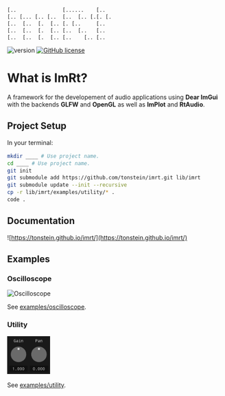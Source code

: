 ```
[..               [......    [..
[.. [... [.. [..  [..  [.. [.[. [.
[..  [..  [.  [.. [. [..     [..
[..  [..  [.  [.. [..  [..   [..
[..  [..  [.  [.. [..    [.. [..
```

![version](https://img.shields.io/badge/version-0.1-red)
[![GitHub license](https://img.shields.io/badge/license-MIT-blue.svg)](https://github.com/mimic-sussex/eppEditor/blob/master/LICENSE)

# What is ImRt?

A framework for the developement of audio applications using __Dear ImGui__ with the backends __GLFW__ and __OpenGL__ as well as __ImPlot__ and __RtAudio__.

## Project Setup

In your terminal:

```bash
mkdir ____ # Use project name.
cd ____ # Use project name.
git init
git submodule add https://github.com/tonstein/imrt.git lib/imrt
git submodule update --init --recursive
cp -r lib/imrt/examples/utility/* .
code .
```

## Documentation

![https://tonstein.github.io/imrt/](https://tonstein.github.io/imrt/)

## Examples

### Oscilloscope

<img src="examples/oscilloscope/img/oscilloscope.gif" alt="Oscilloscope" width="2034">

See [examples/oscilloscope](examples/oscilloscope).

### Utility 

<img src="examples/utility/img/utility.png" alt="Oscilloscope" width="100">

See [examples/utility](examples/utility).

